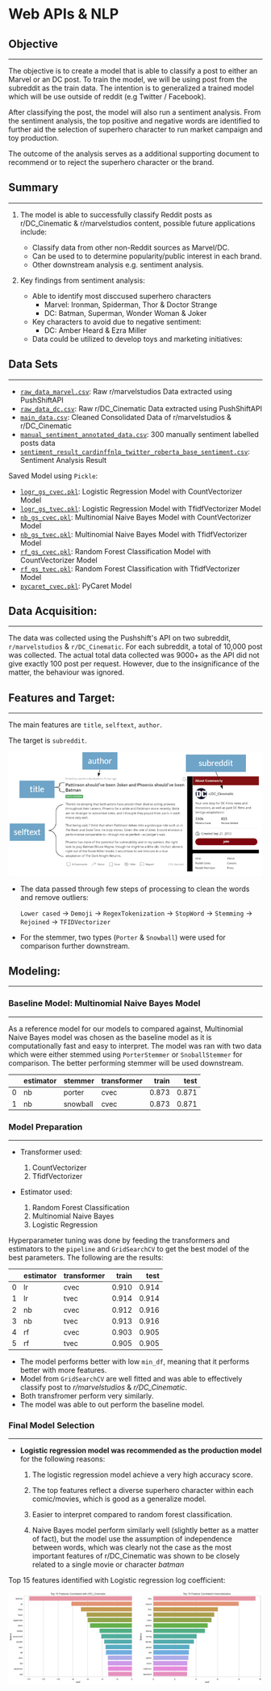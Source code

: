 # Web APIs & NLP

## Objective

---

The objective is to create a model that is able to classify a post to either an Marvel or an DC post. To train the model, we will be using post from the subreddit as the train data. The intention is to generalized a trained model which will be use outside of reddit (e.g Twitter / Facebook).


After classifying the post, the model will also run a sentiment analysis. From the sentiment analysis, the top positive and negative words are identified to further aid the selection of superhero character to run market campaign and toy production.

The outcome of the analysis serves as a additional supporting document to recommend or to reject the superhero character or the brand.

## Summary

---

1. The model is able to successfully classify Reddit posts as r/DC_Cinematic & r/marvelstudios content, possible future applications include:
    - Classify data from other non-Reddit sources as Marvel/DC.
    - Can be used to to determine popularity/public interest in each brand.
    - Other downstream analysis e.g. sentiment analysis.

2. Key findings from sentiment analysis:
    - Able to identify most disccused superhero characters
        - Marvel: Ironman, Spiderman, Thor & Doctor Strange
        - DC: Batman, Superman, Wonder Woman & Joker
    - Key characters to avoid due to negative sentiment:
        - DC: Amber Heard & Ezra Miller 
    - Data could be utilized to develop toys and marketing initiatives:

## Data Sets

---

* [`raw_data_marvel.csv`](./data/raw_data_marvel.csv): Raw r/marvelstudios Data extracted using PushShiftAPI
* [`raw_data_dc.csv`](./data/raw_data_dc.csv): Raw r/DC_Cinematic Data extracted using PushShiftAPI
* [`main_data.csv`](./data/main_data.csv): Cleaned Consolidated Data of r/marvelstudios & r/DC_Cinematic
* [`manual_sentiment_annotated_data.csv`](./data/manual_sentiment_annotated_data.csv): 300 manually sentiment labelled posts data
* [`sentiment_result_cardinffnlp_twitter_roberta_base_sentiment.csv`](./data/sentiment_result_cardinffnlp_twitter_roberta_base_sentiment.csv): Sentiment Analysis Result

Saved Model using <code>Pickle</code>:
* [`logr_gs_cvec.pkl`](./data/logr_gs_cvec.pkl): Logistic Regression Model with CountVectorizer Model
* [`logr_gs_tvec.pkl`](./data/logr_gs_tvec.pkl): Logistic Regression Model with TfidfVectorizer Model
* [`nb_gs_cvec.pkl`](./data/nb_gs_cvec.pkl): Multinomial Naive Bayes Model with CountVectorizer Model
* [`nb_gs_tvec.pkl`](./data/nb_gs_tvec.pkl): Multinomial Naive Bayes Model with TfidfVectorizer Model
* [`rf_gs_cvec.pkl`](./data/rf_gs_cvec.pkl): Random Forest Classification Model with CountVectorizer Model
* [`rf_gs_tvec.pkl`](./data/rf_gs_tvec.pkl): Random Forest Classification with TfidfVectorizer Model
* [`pycaret_cvec.pkl`](./data/pycaret_cvec.pkl): PyCaret Model


## Data Acquisition:

---
The data was collected using the Pushshift's API on two subreddit, <code>r/marvelstudios</code> & <code>r/DC_Cinematic</code>. For each subreddit, a total of 10,000 post was collected. The actual total data collected was 9000+ as the API did not give exactly 100 post per request. However, due to the insignificance of the matter, the behaviour was ignored.

## Features and Target:

---

The main features are `title`, `selftext`, `author`.

The target is `subreddit`.

![](images/Features.png)



- The data passed through few steps of processing to clean the words and remove outliers:

    `Lower cased` -> `Demoji` -> `RegexTokenization` -> `StopWord` -> `Stemming` -> `Rejoined` -> `TFIDVectorizer`

- For the stemmer, two types (`Porter` & `Snowball`) were used for comparison further downstream.

## Modeling:

---

### **Baseline Model: Multinomial Naive Bayes Model**

---

As a reference model for our models to compared against, Multinomial Naive Bayes model was chosen as the baseline model as it is computationally fast and easy to interpret. The model was ran with two data which were either stemmed using `PorterStemmer` or `SnoballStemmer` for comparison. The better performing stemmer will be used downstream.

|    | estimator    | stemmer       | transformer  | train |  test |
|---:|:-------------|:------------- |:-------------|------:|------:|
|  0 | nb           | porter        | cvec         | 0.873 | 0.871 |
|  1 | nb           | snowball      | cvec         | 0.873 | 0.871 |


### **Model Preparation**

---

- Transformer used:
    1. CountVectorizer
    2. TfidfVectorizer

- Estimator used:
    1. Random Forest Classification
    2. Multinomial Naive Bayes
    3. Logistic Regression

Hyperparameter tuning was done by feeding the transformers and estimators to the `pipeline` and `GridSearchCV` to get the best model of the best parameters. The following are the results:

|    | estimator    | transformer  | train |  test |
|---:|:-------------|:-------------|------:|------:|
|  0 | lr           | cvec         | 0.910 | 0.914 |
|  1 | lr           | tvec         | 0.914 | 0.914 |
|  2 | nb           | cvec         | 0.912 | 0.916 |
|  3 | nb           | tvec         | 0.913 | 0.916 |
|  4 | rf           | cvec         | 0.903 | 0.905 |
|  5 | rf           | tvec         | 0.905 | 0.905 |

- The model performs better with low <code>min_df</code>, meaning that it performs better with more features.
- Model from <code>GridSearchCV</code> are well fitted and was able to effectively classify post to *r/marvelstudios* & *r/DC_Cinematic*.
- Both transfromer perform very similarly.
- The model was able to out perform the baseline model.

### **Final Model Selection**

---

- **Logistic regression model was recommended as the production model** for the following reasons:

    1. The logistic regression model achieve a very high accuracy score.
    
    2. The top features reflect a diverse superhero character within each comic/movies, which is good as a generalize model.
    3. Easier to interpret compared to random forest classification. 
    4. Naive Bayes model perform similarly well (slightly better as a matter of fact), but the model use the assumption of independence between words, which was clearly not the case as the most important features of r/DC_Cinematic was shown to be closely related to a single movie or character *batman*

Top 15 features identified with Logistic regression log coefficient:

![](images/logr_topfeatures.png)






